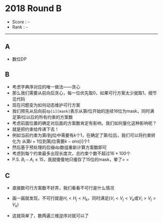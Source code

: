 # 2018 Round B

-   Score : -
-   Rank : -

---

## A

- 数位DP

## B

- 考虑字典序对应的唯一做法——贪心
- 那么我们需要从前向后贪心，每一位优先取0，如果可行方案太少就取1，细节见代码
- 现在问题变为如何动态维护可行方案
- 我们预先从后向前`dp[i][mask]`表示从第$i$位开始的连续16位为mask，同时满足第$i$位以后的所有约束的方案数
- 考虑前面位置的确定对后面的方案数肯定有影响，我们如何量化这种影响呢？
- 就是把约束给传递下去！
- 例如当前约束为第$i$到$j$位中需要有$k$个$1$，在确定了第$i$位后，我们可以将约束转化为
    从第$i + 1$位到第$j$位需要$k - ans[i]$个$1$
- 然后基于预处理的后缀dp数组重新计算方案数即可
- 考虑到每个约束最多出现长度次，总约束个数不超过$16 * 100$个
- P.S. $B_i - A_i \leq 15$，我就傻傻地只缓存了15位的mask，晕了= =

## C

- 直接数可行方案数不好弄，我们看看不可行是什么情况
  
- 画一画就发现，不可行就是$H_i < H_j < H_k$，同时满足($V_i < V_j < V_k$或$V_i > V_j > V_k$)
  
- 这就简单了，数两遍三维逆序对就可以了
  
  ​    
  
